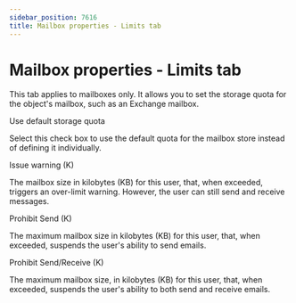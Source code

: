 ```yaml
---
sidebar_position: 7616
title: Mailbox properties - Limits tab
---
```


# Mailbox properties - Limits tab

This tab applies to mailboxes only. It allows you to set the storage quota for the object's mailbox, such as an Exchange mailbox.

Use default storage quota

Select this check box to use the default quota for the mailbox store instead of defining it individually.

Issue warning (K)

The mailbox size in kilobytes (KB) for this user, that, when exceeded, triggers an over-limit warning. However, the user can still send and receive messages.

Prohibit Send (K)

The maximum mailbox size in kilobytes (KB) for this user, that, when exceeded, suspends the user's ability to send emails.

Prohibit Send/Receive (K)

The maximum mailbox size, in kilobytes (KB) for this user, that, when exceeded, suspends the user's ability to both send and receive emails.